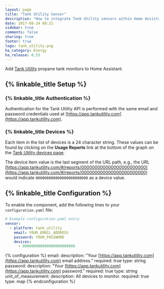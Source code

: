 ```yaml
---
layout: page
title: "Tank Utility Sensor"
description: "How to integrate Tank Utility sensors within Home Assistant."
date: 2017-08-24 08:21
sidebar: true
comments: false
sharing: true
footer: true
logo: tank_utility.png
ha_category: Energy
ha_release: 0.53
---
```


Add [Tank Utility](https://www.tankutility.com/) propane tank monitors to Home Assistant.

## {% linkable_title Setup %}

### {% linkable_title Authentication %}

Authentication for the Tank Utility API is performed with the same email and password credentials used at [https://app.tankutility.com](https://app.tankutility.com).

### {% linkable_title Devices %}

Each item in the list of devices is a 24 character string. These values can be found by clicking on the **Usage Reports** link at the bottom of the graph on the [Tank Utility devices page](https://app.tankutility.com/#/devices).

The device item value is the last segment of the URL path, e.g., the URL
[https://app.tankutility.com/#/reports/000000000000000000000000](https://app.tankutility.com/#/reports/000000000000000000000000) would indicate `000000000000000000000000` as a device value.

## {% linkable_title Configuration %}

To enable the component, add the following lines to your `configuration.yaml` file:

```yaml
# Example configuration.yaml entry
sensor:
  - platform: tank_utility
    email: YOUR_EMAIL_ADDRESS
    password: YOUR_PASSWORD
    devices:
      - 000000000000000000000000
```

{% configuration %}
email:
  description: "Your [https://app.tankutility.com](https://app.tankutility.com) email address."
  required: true
  type: string
password:
  description: "Your [https://app.tankutility.com](https://app.tankutility.com) password."
  required: true
  type: string
unit_of_measurement:
  description: All devices to monitor.
  required: true
  type: map
{% endconfiguration %}
